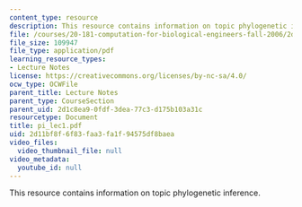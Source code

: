 ```yaml
---
content_type: resource
description: This resource contains information on topic phylogenetic inference.
file: /courses/20-181-computation-for-biological-engineers-fall-2006/2d11bf8f6f83faa3fa1f94575df8baea_pi_lec1.pdf
file_size: 109947
file_type: application/pdf
learning_resource_types:
- Lecture Notes
license: https://creativecommons.org/licenses/by-nc-sa/4.0/
ocw_type: OCWFile
parent_title: Lecture Notes
parent_type: CourseSection
parent_uid: 2d1c8ea9-0fdf-3dea-77c3-d175b103a31c
resourcetype: Document
title: pi_lec1.pdf
uid: 2d11bf8f-6f83-faa3-fa1f-94575df8baea
video_files:
  video_thumbnail_file: null
video_metadata:
  youtube_id: null
---
```

This resource contains information on topic phylogenetic inference.